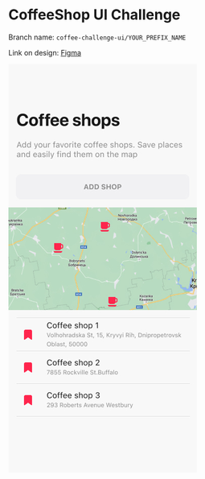 # CoffeeShop UI Challenge
Branch name: `coffee-challenge-ui/YOUR_PREFIX_NAME`

Link on design: [Figma](https://www.figma.com/file/gxV7bJTmj9IG3OTwqCU4Ey/AlmostEngineer-free-UI-screens-examples?node-id=0%3A1&t=wvwWgndKb07Ia85k-0)

![UI Example](Resources/coffeeshop_challenge_example.jpg)
